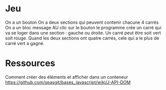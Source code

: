 # Jeu
On a un bouton
On a deux sections qui peuvent contenir chacune 4 carrés
On a un bloc message
AU clic sur le bouton
    le programme crée un carré qui va se loger dans une section : gauche ou droite.
    Un carré peut être soit vert soit rouge.
    Quand les deux sections ont quatre carrés, cele qui a le plus de carré vert a gagné.

# Ressources
Comment créer des éléments et afficher dans un conteneur
https://github.com/seasgit/bases_javascript/wiki/J-API-DOM